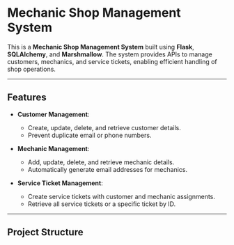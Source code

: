 # Mechanic Shop Management System

This is a **Mechanic Shop Management System** built using **Flask**, **SQLAlchemy**, and **Marshmallow**. The system provides APIs to manage customers, mechanics, and service tickets, enabling efficient handling of shop operations.

---

## Features

- **Customer Management**:
  - Create, update, delete, and retrieve customer details.
  - Prevent duplicate email or phone numbers.

- **Mechanic Management**:
  - Add, update, delete, and retrieve mechanic details.
  - Automatically generate email addresses for mechanics.

- **Service Ticket Management**:
  - Create service tickets with customer and mechanic assignments.
  - Retrieve all service tickets or a specific ticket by ID.

---

## Project Structure
